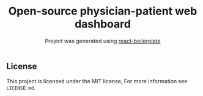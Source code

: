 <div align="center"><h1>Open-source physician-patient web dashboard</h1></div>
<div align="center"><span>Project was generated using <a href="https://github.com/react-boilerplate/react-boilerplate">react-boilerplate</a></span></div>

<br />


## License

This project is licensed under the MIT license, For more information see `LICENSE.md`.

